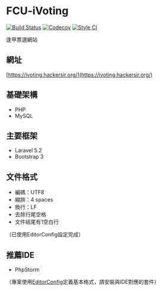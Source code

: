 # FCU-iVoting
[![Build Status](https://travis-ci.org/HackerSir/FCU-iVoting.svg?branch=master)](https://travis-ci.org/HackerSir/FCU-iVoting)
[![Codecov](https://codecov.io/gh/HackerSir/FCU-iVoting/branch/master/graph/badge.svg)](https://codecov.io/gh/HackerSir/FCU-iVoting)
[![Style CI](https://styleci.io/repos/65181574/shield)](https://styleci.io/repos/65181574/)

逢甲票選網站

## 網址
[https://ivoting.hackersir.org/](https://ivoting.hackersir.org/)

## 基礎架構
- PHP
- MySQL

## 主要框架
- Laravel 5.2
- Bootstrap 3

## 文件格式
- 編碼：UTF8
- 縮排：4 spaces
- 換行：LF
- 去除行尾空格
- 文件結尾有1空白行

（已使用EditorConfig設定完成）

## 推薦IDE
- PhpStorm

（專案使用[EditorConfig](http://editorconfig.org/)定義基本格式，請安裝與IDE對應的套件）
